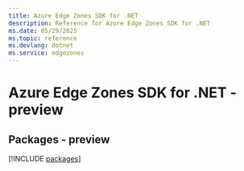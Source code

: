 ```yaml
---
title: Azure Edge Zones SDK for .NET
description: Reference for Azure Edge Zones SDK for .NET
ms.date: 05/29/2025
ms.topic: reference
ms.devlang: dotnet
ms.service: edgezones
---
```

# Azure Edge Zones SDK for .NET - preview
## Packages - preview
[!INCLUDE [packages](edge-zones-index.md)]